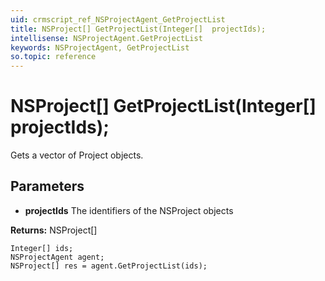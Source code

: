 ```yaml
---
uid: crmscript_ref_NSProjectAgent_GetProjectList
title: NSProject[] GetProjectList(Integer[]  projectIds);
intellisense: NSProjectAgent.GetProjectList
keywords: NSProjectAgent, GetProjectList
so.topic: reference
---
```


# NSProject[] GetProjectList(Integer[]  projectIds);

Gets a vector of Project objects.

## Parameters

* **projectIds** The identifiers of the NSProject objects

**Returns:** NSProject[]

```crmscript
Integer[] ids;
NSProjectAgent agent;
NSProject[] res = agent.GetProjectList(ids);
```

